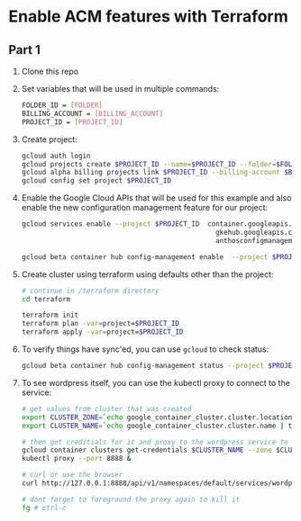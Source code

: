 # Enable ACM features with Terraform

## Part 1

1. Clone this repo
1. Set variables that will be used in multiple commands:

    ```bash
    FOLDER_ID = [FOLDER]
    BILLING_ACCOUNT = [BILLING_ACCOUNT]
    PROJECT_ID = [PROJECT_ID]
    ```

1. Create project:

    ```bash
    gcloud auth login
    gcloud projects create $PROJECT_ID --name=$PROJECT_ID --folder=$FOLDER_ID
    gcloud alpha billing projects link $PROJECT_ID --billing-account $BILLING_ACCOUNT
    gcloud config set project $PROJECT_ID
    ```

1. Enable the Google Cloud APIs that will be used for this example and also enable the new configuration management feature for our project:

    ```bash
    gcloud services enable --project $PROJECT_ID  container.googleapis.com                \
                                                    gkehub.googleapis.com                 \
                                                    anthosconfigmanagement.googleapis.com

    gcloud beta container hub config-management enable  --project $PROJECT_ID
    ```

1. Create cluster using terraform using defaults other than the project:

    ```bash
    # continue in /terraform directory
    cd terraform

    terraform init 
    terraform plan -var=project=$PROJECT_ID
    terraform apply -var=project=$PROJECT_ID
    ```
1. To verify things have sync'ed, you can use `gcloud` to check status:

    ```bash
    gcloud beta container hub config-management status --project $PROJECT_ID
    ```

1. To see wordpress itself, you can use the kubectl proxy to connect to the service:

    ```bash
    # get values from cluster that was created
    export CLUSTER_ZONE=`echo google_container_cluster.cluster.location | terraform console | sed s/\"//g`
    export CLUSTER_NAME=`echo google_container_cluster.cluster.name | terraform console | sed s/\"//g`
    
    # then get creditials for it and proxy to the wordpress service to see it running
    gcloud container clusters get-credentials $CLUSTER_NAME --zone $CLUSTER_ZONE --project $PROJECT_ID
    kubectl proxy --port 8888 &
    
    # curl or use the browser
    curl http://127.0.0.1:8888/api/v1/namespaces/default/services/wordpress/proxy/wp-admin/install.php
    
    # dont forget to foreground the proxy again to kill it
    fg # ctrl-c
    ```
